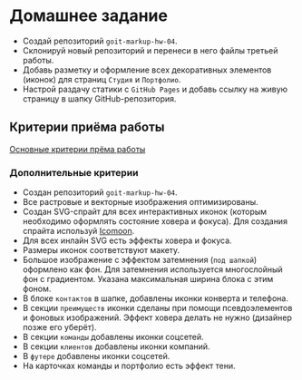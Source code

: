 # Домашнее задание

- Создай репозиторий `goit-markup-hw-04`.
- Склонируй новый репозиторий и перенеси в него файлы третьей работы.
- Добавь разметку и оформление всех декоративных элементов (иконок) для страниц
  `Студия` и `Портфолио`.
- Настрой раздачу статики с `GitHub Pages` и добавь ссылку на живую страницу в
  шапку GitHub-репозитория.

## Критерии приёма работы

[Основные критерии прёма работы](./criteria.md)

### Дополнительные критерии

- Создан репозиторий `goit-markup-hw-04`.
- Все растровые и векторные изображения оптимизированы.
- Создан SVG-спрайт для всех интерактивных иконок (которым необходимо оформлять
  состояние ховера и фокуса). Для создания спрайта используй
  [Icomoon](https://icomoon.io/).
- Для всех инлайн SVG есть эффекты ховера и фокуса.
- Размеры иконок соответствуют макету.
- Большое изображение с эффектом затемнения (`под шапкой`) оформлено как фон.
  Для затемнения используется многослойный фон с градиентом. Указана
  максимальная ширина блока с этим фоном.
- В блоке `контактов` в шапке, добавлены иконки конверта и телефона.
- В секции `преимуществ` иконки сделаны при помощи псевдоэлементов и фоновых
  изображений. Эффект ховера делать не нужно (дизайнер позже его уберёт).
- В секции `команды` добавлены иконки соцсетей.
- В секции `клиентов` добавлены иконки компаний.
- В `футере` добавлены иконки соцсетей.
- На карточках команды и портфолио есть эффект тени.
